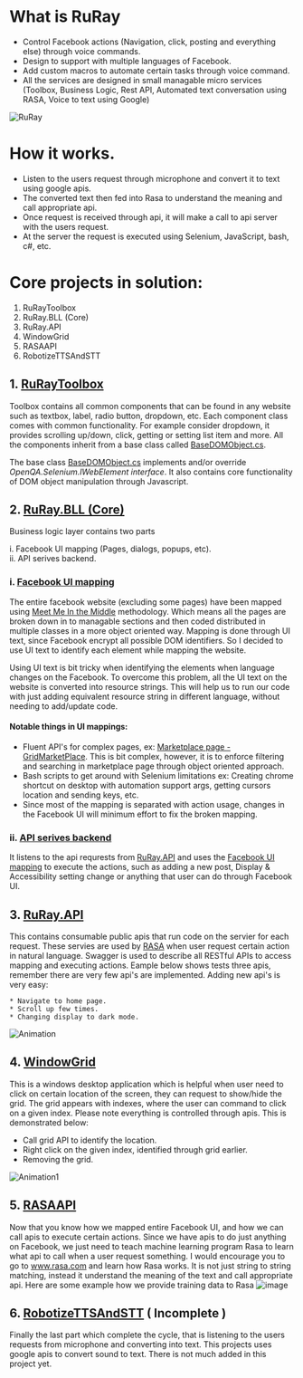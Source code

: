 # What is RuRay
* Control Facebook actions (Navigation, click, posting and everything else) through voice commands.
* Design to support with multiple languages of Facebook.
* Add custom macros to automate certain tasks through voice command.
* All the services are designed in small managable micro services (Toolbox, Business Logic, Rest API, Automated text conversation using RASA, Voice to text using Google)

![RuRay](https://user-images.githubusercontent.com/83523058/126584597-1935350a-e52f-4cd0-b38d-7737083f0213.png)

# How it works. 
* Listen to the users request through microphone and convert it to text using google apis.
* The converted text then fed into Rasa to understand the meaning and call appropriate api.
* Once request is received through api, it will make a call to api server with the users request.
* At the server the request is executed using Selenium, JavaScript, bash, c#, etc.

# Core projects in solution:
1. RuRayToolbox
2. RuRay.BLL (Core)
3. RuRay.API
4. WindowGrid
5. RASAAPI
6. RobotizeTTSAndSTT

## 1. [RuRayToolbox](https://github.com/IRobotizeInternet/RuRay/tree/master/RuRayToolbox)
Toolbox contains all common components that can be found in any website such as textbox, label, radio button, dropdown, etc. Each component class comes with common functionality. For example consider dropdown, it provides scrolling up/down, click, getting or setting list item and more. All the components inherit from a base class called [BaseDOMObject.cs](https://github.com/IRobotizeInternet/RuRay/blob/master/RuRayToolbox/Controls/BaseDOMObject.cs).

The base class [BaseDOMObject.cs](https://github.com/IRobotizeInternet/RuRay/blob/master/RuRayToolbox/Controls/BaseDOMObject.cs) implements and/or override _OpenQA.Selenium.IWebElement interface_. It also contains core functionality of DOM object manipulation through Javascript. 

## 2. [RuRay.BLL (Core)](https://github.com/IRobotizeInternet/RuRay/tree/master/RuRay/RuRay.BLL)
Business logic layer contains two parts 

  i. Facebook UI mapping (Pages, dialogs, popups, etc).                                                                                                    
  ii. API serives backend. 
  
 ### i. [Facebook UI mapping](https://github.com/IRobotizeInternet/RuRay/tree/master/RuRay/RuRay.BLL/App)
The entire facebook website (excluding some pages) have been mapped using [Meet Me In the Middle](https://github.com/IRobotizeInternet/Meet-me-In-the-Middle) methodology. Which means all the pages are broken down in to managable sections and then coded distributed in multiple classes in a more object oriented way. Mapping is done through UI text, since Facebook encrypt all possible DOM identifiers. So I decided to use UI text to identify each element while mapping the website.

Using UI text is bit tricky when identifying the elements when language changes on the Facebook. To overcome this problem, all the UI text on the website is converted into resource strings. This will help us to run our code with just adding equivalent resource string in different language, without needing to add/update code.

#### Notable things in UI mappings:
* Fluent API's for complex pages, ex: [Marketplace page - GridMarketPlace](https://github.com/IRobotizeInternet/RuRay/tree/master/RuRay/RuRay.BLL/App/LoggedIn/Pages/Marketplace/GridMarketPlace). This is bit complex, however, it is to enforce filtering and searching in marketplace page through object oriented approach.
* Bash scripts to get around with Selenium limitations ex: Creating chrome shortcut on desktop with automation support args, getting cursors location and sending keys, etc.
* Since most of the mapping is separated with action usage, changes in the Facebook UI will minimum effort to fix the broken mapping. 

### ii. [API serives backend](https://github.com/IRobotizeInternet/RuRay/tree/master/RuRay/RuRay.BLL/Services)
It listens to the api requrests from [RuRay.API](https://github.com/IRobotizeInternet/RuRay/tree/master/RuRay/RuRay.API) and uses the [Facebook UI mapping](https://github.com/IRobotizeInternet/RuRay/tree/master/RuRay/RuRay.BLL/App) to execute the actions, such as adding a new post, Display & Accessibility setting change or anything that user can do through Facebook UI.  

## 3. [RuRay.API](https://github.com/IRobotizeInternet/RuRay/tree/master/RuRay/RuRay.API)
This contains consumable public apis that run code on the servier for each request. These servies are used by [RASA](www.rasa.com) when user request certain action in natural language. Swagger is used to describe all RESTful APIs to access mapping and executing actions.
Eample below shows tests three apis, remember there are very few api's are implemented. Adding new api's is very easy:

    * Navigate to home page.
    * Scroll up few times.
    * Changing display to dark mode. 

![Animation](https://user-images.githubusercontent.com/83523058/139616831-613e795b-4853-4f71-8ec8-292abed97ea2.gif)


## 4. [WindowGrid](https://github.com/IRobotizeInternet/RuRay/tree/master/WindowGrid)

This is a windows desktop application which is helpful when user need to click on certain location of the screen, they can request to show/hide the grid. The grid appears with indexes, where the user can command to click on a given index. Please note everything is controlled through apis. This is demonstrated below:


* Call grid API to identify the location.
* Right click on the given index, identified through grid earlier.
* Removing the grid.

![Animation1](https://user-images.githubusercontent.com/83523058/139618333-02485928-6345-4a44-a4fd-17dbe4c10dcb.gif)

## 5. [RASAAPI](https://github.com/IRobotizeInternet/RuRay/tree/master/RASAAPI)

Now that you know how we mapped entire Facebook UI, and how we can call apis to execute certain actions. Since we have apis to do just anything on Facebook, we just need to teach machine learning program Rasa to learn what api to call when a user request something. I would encourage you to go to www.rasa.com and learn how Rasa works. It is not just string to string matching, instead it understand the meaning of the text and call appropriate api.
Here are some example how we provide training data to Rasa
![image](https://user-images.githubusercontent.com/83523058/139623164-1e8864a0-9888-4e9b-8413-c181304e80fb.png)

## 6. [RobotizeTTSAndSTT](https://github.com/IRobotizeInternet/RuRay/tree/master/RuRayTTS) ( Incomplete )
Finally the last part which complete the cycle, that is listening to the users requests from microphone and converting into text. This projects uses google 
apis to convert sound to text. There is not much added in this project yet.



